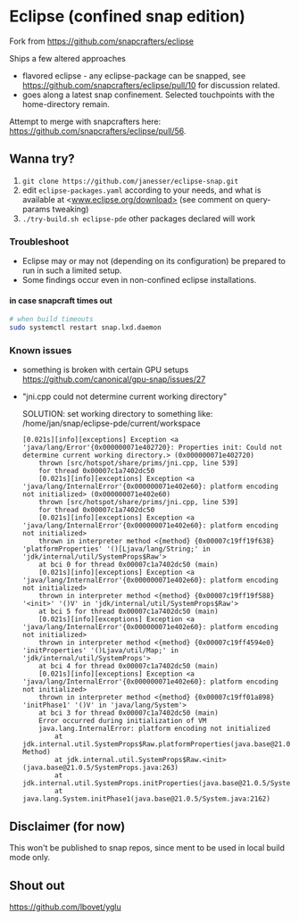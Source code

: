 # Eclipse (confined snap edition)

Fork from <https://github.com/snapcrafters/eclipse>

Ships a few altered approaches

* flavored eclipse - any eclipse-package can be snapped, see <https://github.com/snapcrafters/eclipse/pull/10> for discussion related.
* goes along a latest snap confinement. Selected touchpoints with the home-directory remain.

Attempt to merge with snapcrafters here: <https://github.com/snapcrafters/eclipse/pull/56>.

## Wanna try?

1. `git clone https://github.com/janesser/eclipse-snap.git`
2. edit `eclipse-packages.yaml` according to your needs, and what is available at <www.eclipse.org/download> (see comment on query-params tweaking)
3. `./try-build.sh eclipse-pde` other packages declared will work

### Troubleshoot

* Eclipse may or may not (depending on its configuration) be prepared to run in such a limited setup.
* Some findings occur even in non-confined eclipse installations.

#### in case snapcraft times out

```bash
# when build timeouts
sudo systemctl restart snap.lxd.daemon
```

### Known issues

* something is broken with certain GPU setups <https://github.com/canonical/gpu-snap/issues/27>
* "jni.cpp could not determine current working directory"
  
  SOLUTION: set working directory to something like: /home/jan/snap/eclipse-pde/current/workspace

  ```text
  [0.021s][info][exceptions] Exception <a 'java/lang/Error'{0x000000071e402720}: Properties init: Could not determine current working directory.> (0x000000071e402720) 
      thrown [src/hotspot/share/prims/jni.cpp, line 539]
      for thread 0x00007c1a7402dc50
      [0.021s][info][exceptions] Exception <a 'java/lang/InternalError'{0x000000071e402e60}: platform encoding not initialized> (0x000000071e402e60) 
      thrown [src/hotspot/share/prims/jni.cpp, line 539]
      for thread 0x00007c1a7402dc50
      [0.021s][info][exceptions] Exception <a 'java/lang/InternalError'{0x000000071e402e60}: platform encoding not initialized>
      thrown in interpreter method <{method} {0x00007c19ff19f638} 'platformProperties' '()[Ljava/lang/String;' in 'jdk/internal/util/SystemProps$Raw'>
      at bci 0 for thread 0x00007c1a7402dc50 (main)
      [0.021s][info][exceptions] Exception <a 'java/lang/InternalError'{0x000000071e402e60}: platform encoding not initialized>
      thrown in interpreter method <{method} {0x00007c19ff19f588} '<init>' '()V' in 'jdk/internal/util/SystemProps$Raw'>
      at bci 5 for thread 0x00007c1a7402dc50 (main)
      [0.021s][info][exceptions] Exception <a 'java/lang/InternalError'{0x000000071e402e60}: platform encoding not initialized>
      thrown in interpreter method <{method} {0x00007c19ff4594e0} 'initProperties' '()Ljava/util/Map;' in 'jdk/internal/util/SystemProps'>
      at bci 4 for thread 0x00007c1a7402dc50 (main)
      [0.021s][info][exceptions] Exception <a 'java/lang/InternalError'{0x000000071e402e60}: platform encoding not initialized>
      thrown in interpreter method <{method} {0x00007c19ff01a898} 'initPhase1' '()V' in 'java/lang/System'>
      at bci 3 for thread 0x00007c1a7402dc50 (main)
      Error occurred during initialization of VM
      java.lang.InternalError: platform encoding not initialized
          at jdk.internal.util.SystemProps$Raw.platformProperties(java.base@21.0.5/Native Method)
          at jdk.internal.util.SystemProps$Raw.<init>(java.base@21.0.5/SystemProps.java:263)
          at jdk.internal.util.SystemProps.initProperties(java.base@21.0.5/SystemProps.java:67)
          at java.lang.System.initPhase1(java.base@21.0.5/System.java:2162)
  ```

## Disclaimer (for now)

This won't be published to snap repos, since ment to be used in local build mode only.

## Shout out

<https://github.com/lbovet/yglu>
